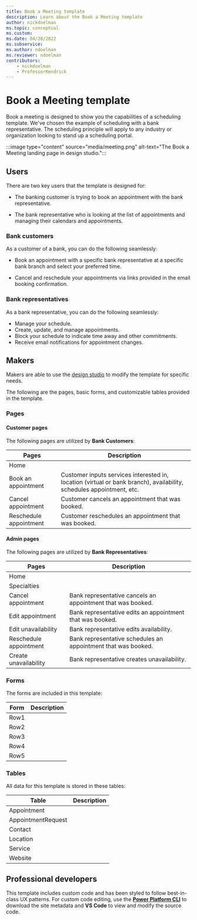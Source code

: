 ```yaml
---
title: Book a Meeting template
description: Learn about the Book a Meeting template
author: nickdoelman
ms.topic: conceptual
ms.custom: 
ms.date: 04/28/2022
ms.subservice:
ms.author: ndoelman
ms.reviewer: ndoelman
contributors:
    - nickdoelman
    - ProfessorKendrick
---
```


# Book a Meeting template

Book a meeting is designed to show you the capabilities of a scheduling template. We've chosen the example of scheduling with a bank representative.  The scheduling principle will apply to any industry or organization looking to stand up a scheduling portal.

:::image type="content" source="media/meeting.png" alt-text="The Book a Meeting landing page in design studio."::: 

## Users

There are two key users that the template is designed for:

- The banking customer is trying to book an appointment with the bank representative.

- The bank representative who is looking at the list of appointments and managing their calendars and appointments.

### Bank customers

As a customer of a bank, you can do the following seamlessly:

- Book an appointment with a specific bank representative at a specific bank branch and select your preferred time.

- Cancel and reschedule your appointments via links provided in the email booking confirmation.

### Bank representatives

As a bank representative, you can do the following seamlessly:

- Manage your schedule.
- Create, update, and manage appointments.
- Block your schedule to indicate time away and other commitments.
- Receive email notifications for appointment changes.

## Makers

Makers are able to use the [design studio](../getting-started/use-design-studio.md)  to modify the template for specific needs.

The following are the pages, basic forms, and customizable tables provided in the template.

### Pages

#### Customer pages

The following pages are utilized by **Bank Customers**:


| **Pages** | **Description** |
-----------|-----------------|
| Home | |
| Book an appointment|  Customer inputs services interested in, location (virtual or bank branch), availability, schedules appointment, etc. |
| Cancel appointment | Customer cancels an appointment that was booked. |
| Reschedule appointment | Customer reschedules an appointment that was booked. |

#### Admin pages

The following pages are utilized by **Bank Representatives**:

| **Pages** | **Description** |
|-----------|-----------------|
| Home || 
| Specialties | |
| Cancel appointment|  Bank representative cancels an appointment that was booked. |
| Edit appointment |  Bank representative edits an appointment that was booked. | 
| Edit unavailability |  Bank representative edits availability. | 
| Reschedule appointment |  Bank representative schedules an appointment that was booked. |
| Create unavailability |  Bank representative creates unavailability. |

### Forms 

The forms are included in this template:

|**Form**  | **Description**  |
|---------|---------|
|Row1     |         |
|Row2     |         |
|Row3     |         |
|Row4     |         |
|Row5     |         |


### Tables

All data for this template is stored in these tables:

|**Table**|**Description**|
|---------|---------|
|Appointment    |         |
|AppointmentRequest     |         |
|Contact     |         |
|Location    |         |
|Service     |         |
|Website     |         |

## Professional developers

This template includes custom code and has been styled to follow best-in-class UX patterns.  For custom code editing, use the [**Power Platform CLI**](../configure/cli-tutorial.md) to download the site metadata and **VS Code** to view and modify the source code.